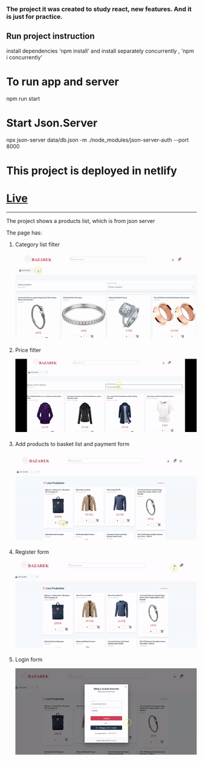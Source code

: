 <h3>The project it was created to study react, new features. And it is just for practice. </h3>

<h2>Run project instruction</h2>

<p> install dependencies 'npm install'  and install separately concurrently , 'npm i concurrently'</p>

# To run app and server

npm run start

# Start Json.Server

npx json-server data/db.json -m ./node_modules/json-server-auth --port 8000

# This project is deployed in netlify

# <a href='https://react-buy-products.netlify.app/' target="_blank">Live</a>

---

<div>

<p>The project shows a products list, which is from json server </p>
<p>The page has: </p>
<ol>
<li style="margin-bottom:20px;">Category list filter </br>
<img style="margin-top:15px;" src='./assets/category.gif'  alt='category'/>
</li>
<li style="margin-bottom:20px;">Price filter </br>
<img style="margin-top:15px;" src='./assets/price-filter.gif'  alt='price filter'/>
</li>
<li style="margin-bottom:20px;">Add products to basket list and payment form </br> <img style="margin-top:15px;"src='./assets/addProducts.gif'  alt='add products' /> </li>
<li style="margin-bottom:20px;">Register form
<img style="margin-top:15px;" src='./assets/register.gif'  alt='regiter'/>
</li>
<li>Login form </br> <img style="margin-top:15px;" src='./assets/login.gif'/></li>
</ol>
</div>
